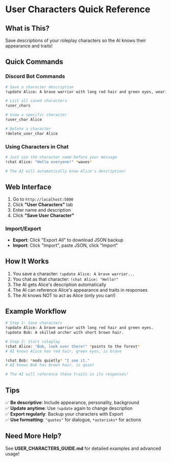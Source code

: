 # User Characters Quick Reference

## What is This?
Save descriptions of your roleplay characters so the AI knows their appearance and traits!

## Quick Commands

### Discord Bot Commands
```bash
# Save a character description
!update Alice: A brave warrior with long red hair and green eyes, wearing silver armor.

# List all saved characters
!user_chars

# View a specific character
!user_char Alice

# Delete a character
!delete_user_char Alice
```

### Using Characters in Chat
```bash
# Just use the character name before your message
!chat Alice: "Hello everyone!" *waves*

# The AI will automatically know Alice's description!
```

## Web Interface

1. Go to `http://localhost:5000`
2. Click **"User Characters"** tab
3. Enter name and description
4. Click **"Save User Character"**

### Import/Export
- **Export**: Click "Export All" to download JSON backup
- **Import**: Click "Import", paste JSON, click "Import"

## How It Works

1. You save a character: `!update Alice: A brave warrior...`
2. You chat as that character: `!chat Alice: "Hello!"`
3. The AI gets Alice's description automatically
4. The AI can reference Alice's appearance and traits in responses
5. The AI knows NOT to act as Alice (only you can!)

## Example Workflow

```bash
# Step 1: Save characters
!update Alice: A brave warrior with long red hair and green eyes.
!update Bob: A skilled archer with short brown hair.

# Step 2: Start roleplay
!chat Alice: "Bob, look over there!" *points to the forest*
# AI knows Alice has red hair, green eyes, is brave

!chat Bob: *nods quietly* "I see it."
# AI knows Bob has brown hair, is quiet

# The AI will reference these traits in its responses!
```

## Tips

✅ **Be descriptive**: Include appearance, personality, background  
✅ **Update anytime**: Use `!update` again to change description  
✅ **Export regularly**: Backup your characters with Export  
✅ **Use formatting**: `"quotes"` for dialogue, `*asterisks*` for actions  

## Need More Help?

See **USER_CHARACTERS_GUIDE.md** for detailed examples and advanced usage!
